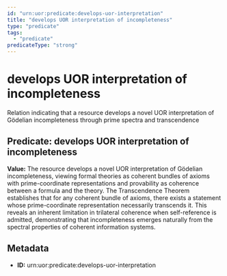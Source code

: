 ```yaml
---
id: "urn:uor:predicate:develops-uor-interpretation"
title: "develops UOR interpretation of incompleteness"
type: "predicate"
tags:
  - "predicate"
predicateType: "strong"
---
```


# develops UOR interpretation of incompleteness

Relation indicating that a resource develops a novel UOR interpretation of Gödelian incompleteness through prime spectra and transcendence

## Predicate: develops UOR interpretation of incompleteness

**Value:** The resource develops a novel UOR interpretation of Gödelian incompleteness, viewing formal theories as coherent bundles of axioms with prime-coordinate representations and provability as coherence between a formula and the theory. The Transcendence Theorem establishes that for any coherent bundle of axioms, there exists a statement whose prime-coordinate representation necessarily transcends it. This reveals an inherent limitation in trilateral coherence when self-reference is admitted, demonstrating that incompleteness emerges naturally from the spectral properties of coherent information systems.

## Metadata

- **ID:** urn:uor:predicate:develops-uor-interpretation
